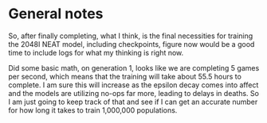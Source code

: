 # General notes

So, after finally completing, what I think, is the final necessities for training the 2048I NEAT model, including checkpoints, figure now would be a good time to include logs for what my thinking is right now.

Did some basic math, on generation 1, looks like we are completing 5 games per second, which means that the training will take about 55.5 hours to complete. I am sure this will increase as the epsilon decay comes into affect and the models are utilizing no-ops far more, leading to delays in deaths. So I am just going to keep track of that and see if I can get an accurate number for how long it takes to train 1,000,000 populations.
